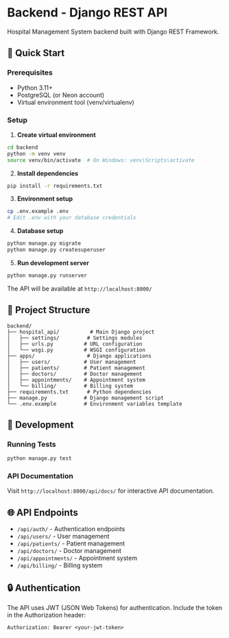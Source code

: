 # Backend - Django REST API

Hospital Management System backend built with Django REST Framework.

## 🚀 Quick Start

### Prerequisites
- Python 3.11+
- PostgreSQL (or Neon account)
- Virtual environment tool (venv/virtualenv)

### Setup

1. **Create virtual environment**
```bash
cd backend
python -m venv venv
source venv/bin/activate  # On Windows: venv\Scripts\activate
```

2. **Install dependencies**
```bash
pip install -r requirements.txt
```

3. **Environment setup**
```bash
cp .env.example .env
# Edit .env with your database credentials
```

4. **Database setup**
```bash
python manage.py migrate
python manage.py createsuperuser
```

5. **Run development server**
```bash
python manage.py runserver
```

The API will be available at `http://localhost:8000/`

## 📁 Project Structure

```
backend/
├── hospital_api/          # Main Django project
│   ├── settings/         # Settings modules
│   ├── urls.py          # URL configuration
│   └── wsgi.py          # WSGI configuration
├── apps/                 # Django applications
│   ├── users/           # User management
│   ├── patients/        # Patient management
│   ├── doctors/         # Doctor management
│   ├── appointments/    # Appointment system
│   └── billing/         # Billing system
├── requirements.txt      # Python dependencies
├── manage.py            # Django management script
└── .env.example         # Environment variables template
```

## 🔧 Development

### Running Tests
```bash
python manage.py test
```

### API Documentation
Visit `http://localhost:8000/api/docs/` for interactive API documentation.

## 🌐 API Endpoints

- `/api/auth/` - Authentication endpoints
- `/api/users/` - User management
- `/api/patients/` - Patient management
- `/api/doctors/` - Doctor management
- `/api/appointments/` - Appointment system
- `/api/billing/` - Billing system

## 🔒 Authentication

The API uses JWT (JSON Web Tokens) for authentication. Include the token in the Authorization header:

```
Authorization: Bearer <your-jwt-token>
```

